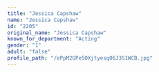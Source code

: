 ```yaml
---
title: "Jessica Capshaw"
name: "Jessica Capshaw"
id: "2205"
original_name: "Jessica Capshaw"
known_for_department: "Acting"
gender: "1"
adult: "false"
profile_path: "/ePpM2GPe5OXjtyesq06J3S1WCB.jpg"
---
```

